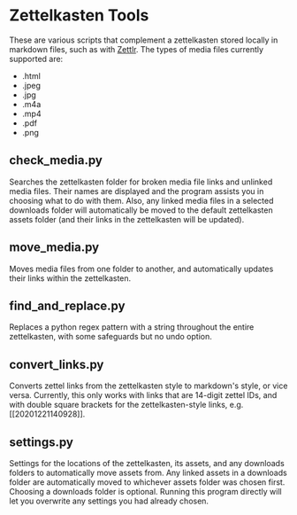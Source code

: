 # Zettelkasten Tools

These are various scripts that complement a zettelkasten stored locally in markdown files, such as with [Zettlr](https://www.zettlr.com/). 
The types of media files currently supported are:
* .html
* .jpeg
* .jpg
* .m4a
* .mp4
* .pdf
* .png

## check_media.py
Searches the zettelkasten folder for broken media file links and unlinked media files. Their names are displayed and the program assists you in choosing what to do with them. Also, any linked media files in a selected downloads folder will automatically be moved to the default zettelkasten assets folder (and their links in the zettelkasten will be updated).

## move_media.py
Moves media files from one folder to another, and automatically updates their links within the zettelkasten.

## find_and_replace.py
Replaces a python regex pattern with a string throughout the entire zettelkasten, with some safeguards but no undo option.

## convert_links.py
Converts zettel links from the zettelkasten style to markdown's style, or vice versa. Currently, this only works with links that are 14-digit zettel IDs, and with double square brackets for the zettelkasten-style links, e.g. [[20201221140928]].

## settings.py
Settings for the locations of the zettelkasten, its assets, and any downloads folders to automatically move assets from. Any linked assets in a downloads folder are automatically moved to whichever assets folder was chosen first. Choosing a downloads folder is optional. Running this program directly will let you overwrite any settings you had already chosen.

